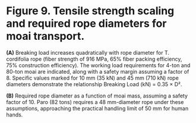 # Figure 9. Tensile strength scaling and required rope diameters for moai transport.

**(A)** Breaking load increases quadratically with rope diameter for T. cordifolia rope (fiber strength of 916 MPa, 65% fiber packing efficiency, 75% construction efficiency). The working load requirements for 4-ton and 80-ton moai are indicated, along with a safety margin assuming a factor of 8. Specific values marked for 10 mm (35 kN) and 45 mm (710 kN) rope diameters demonstrate the relationship Breaking Load (kN) = 0.35 × D².

**(B)** Required rope diameter as a function of moai mass, assuming a safety factor of 10. Paro (82 tons) requires a 48 mm-diameter rope under these assumptions, approaching the practical handling limit of 50 mm for human hands.
